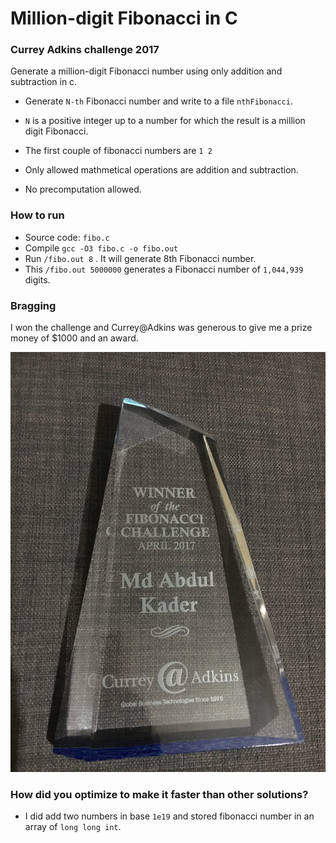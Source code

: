 # Million-digit Fibonacci in C

### Currey Adkins challenge 2017

Generate a million-digit Fibonacci number using only addition and subtraction in c.

- Generate `N-th` Fibonacci number and write to a file `nthFibonacci`.

- `N` is a positive integer up to a number for which the result is a million digit Fibonacci.
- The first couple of fibonacci numbers are `1 2`

- Only allowed mathmetical operations are addition and subtraction.

- No precomputation allowed.

### How to run

- Source code: `fibo.c`
- Compile `gcc -O3 fibo.c -o fibo.out`
- Run `/fibo.out 8` . It will generate 8th Fibonacci number.
- This `/fibo.out 5000000` generates a Fibonacci number of `1,044,939` digits.

### Bragging

I won the challenge and Currey@Adkins was generous to give me a prize money of \$1000 and an award.

![Award](award.jpg)

### How did you optimize to make it faster than other solutions?

- I did add two numbers in base `1e19` and stored fibonacci number in an array of `long long int`.
